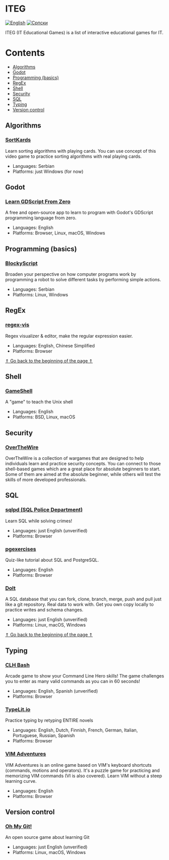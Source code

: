 # ITEG

[![English][readme-lang-en-img]][readme-lang-en]
[![Српски][readme-lang-sr-img]][readme-lang-sr]


ITEG (IT Educational Games) is a list of interactive educational games for IT.

# Contents

* [Algorithms](#algorithms)
* [Godot](#godot)
* [Programming (basics)](#programming-basics)
* [RegEx](#regex)
* [Shell](#shell)
* [Security](#security)
* [SQL](#sql)
* [Typing](#typing)
* [Version control](#version-control)

## Algorithms

### [SortKards](https://rogard.itch.io/sortkards) 

Learn sorting algorithms with playing cards. You can use concept of this video game to practice sorting algorithms with real playing cards.

* Languages: Serbian
* Platforms: just Windows (for now)

## Godot

### [Learn GDScript From Zero](https://gdquest.itch.io/learn-godot-gdscript)

A free and open-source app to learn to program with Godot's GDScript programming language from zero.

* Languages: English
* Platforms: Browser, Linux, macOS, Windows

## Programming (basics)

### [BlockyScript](https://rogard.itch.io/blockyscript)

Broaden your perspective on how computer programs work by programming a robot to solve different tasks by performing simple actions.

* Languages: Serbian
* Platforms: Linux, Windows

## RegEx

### [regex-vis](https://regex-vis.com)

Regex visualizer & editor, make the regular expression easier.

* Languages: English, Chinese Simplified
* Platforms: Browser

[&uArr; Go back to the beginning of the page &uArr;](#iteg)

## Shell

### [GameShell](https://github.com/phyver/GameShell)

A "game" to teach the Unix shell

* Languages: English
* Platforms: BSD, Linux, macOS

## Security

### [OverTheWire](https://overthewire.org)

OverTheWire is a collection of wargames that are designed to help individuals learn and practice security concepts. You can connect to those shell-based games which are a great place for absolute beginners to start. Some of them are aimed at the absolute beginner, while others will test the skills of more developed professionals.

## SQL

### [sqlpd (SQL Police Department)](https://sqlpd.com)

Learn SQL while solving crimes! 

* Languages: just English (unverified)
* Platforms: Browser

### [pgexercises](https://pgexercises.com)

Quiz-like tutorial about SQL and PostgreSQL. 

* Languages: English
* Platforms: Browser

### [Dolt](https://www.dolthub.com) 

A SQL database that you can fork, clone, branch, merge, push and pull just like a git repository. Real data to work with. Get you own copy locally to practice writes and schema changes. 

* Languages: just English (unverified)
* Platforms: Linux, macOS, Windows

[&uArr; Go back to the beginning of the page &uArr;](#iteg)

## Typing

### [CLH Bash](https://www.redhat.com/en/command-line-heroes/bash/index.html)

Arcade game to show your Command Line Hero skills! The game challenges you to enter as many valid commands as you can in 60 seconds! 

* Languages: English, Spanish (unverified)
* Platforms: Browser

### [TypeLit.io](https://www.typelit.io) 

Practice typing by retyping ENTIRE novels

* Languages: English, Dutch, Finnish, French, German, Italian, Portuguese, Russian, Spanish
* Platforms: Browser

### [VIM Adventures](https://vim-adventures.com)

VIM Adventures is an online game based on VIM's keyboard shortcuts (commands, motions and operators). It's a puzzle game for practicing and memorizing VIM commands (VI is also covered). Learn VIM without a steep learning curve.

* Languages: English
* Platforms: Browser

## Version control

### [Oh My Git!](https://ohmygit.org)

An open source game about learning Git 

* Languages: just English (unverified)
* Platforms: Linux, macOS, Windows


[//]: # (---------------------------------------------------------)

[//]: # (-------------Section for references-------------)

[//]: # (---------------------------------------------------------)


[readme-lang-en]: https://github.com/studnetwork/ITEG/blob/master/README.md
[readme-lang-en-img]: https://img.shields.io/badge/language-English-blue

[readme-lang-sr]: https://github.com/studnetwork/ITEG/blob/master/README.sr.md
[readme-lang-sr-img]: https://img.shields.io/badge/language-%D0%A1%D1%80%D0%BF%D1%81%D0%BA%D0%B8%20-red
